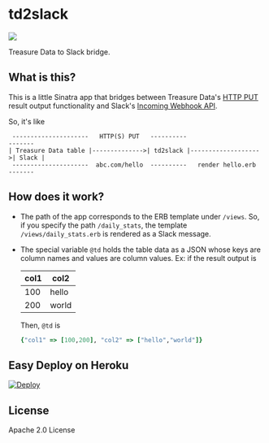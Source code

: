 # td2slack

<img style="display:block" src="https://github.com/treasure-data/td2slack/blob/master/td2slack.svg"/>

Treasure Data to Slack bridge.

## What is this?

This is a little Sinatra app that bridges between Treasure Data's [HTTP PUT](http://docs.treasuredata.com/articles/result-into-web) result output functionality and Slack's [Incoming Webhook API](https://api.slack.com/incoming-webhooks).

So, it's like

```
 ---------------------   HTTP(S) PUT   ----------                      -------
| Treasure Data table |-------------->| td2slack |------------------->| Slack |
 ---------------------  abc.com/hello  ----------   render hello.erb   -------
```

## How does it work?

- The path of the app corresponds to the ERB template under `/views`. So, if you specify the path `/daily_stats`, the template `/views/daily_stats.erb` is rendered as a Slack message.
- The special variable `@td` holds the table data as a JSON whose keys are column names and values are column values. Ex: if the result output is
    
    |col1|col2|
    |----|-----|
    |100 |hello|
    |200 |world|
    
    Then, `@td` is
    
    ```ruby
    {"col1" => [100,200], "col2" => ["hello","world"]}
    ```

## Easy Deploy on Heroku

[![Deploy](https://www.herokucdn.com/deploy/button.png)](https://heroku.com/deploy)

## License

Apache 2.0 License
